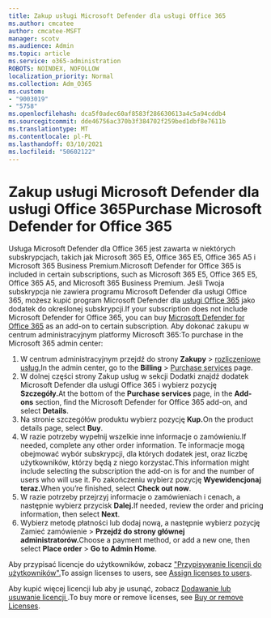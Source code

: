 ```yaml
---
title: Zakup usługi Microsoft Defender dla usługi Office 365
ms.author: cmcatee
author: cmcatee-MSFT
manager: scotv
ms.audience: Admin
ms.topic: article
ms.service: o365-administration
ROBOTS: NOINDEX, NOFOLLOW
localization_priority: Normal
ms.collection: Adm_O365
ms.custom:
- "9003019"
- "5758"
ms.openlocfilehash: dca5f0adec60af8583f286630613a4c5a94cddb4
ms.sourcegitcommit: dde46756ac370b3f384702f259bed1dbf8e7611b
ms.translationtype: MT
ms.contentlocale: pl-PL
ms.lasthandoff: 03/10/2021
ms.locfileid: "50602122"
---
```

# <a name="purchase-microsoft-defender-for-office-365"></a><span data-ttu-id="8113f-102">Zakup usługi Microsoft Defender dla usługi Office 365</span><span class="sxs-lookup"><span data-stu-id="8113f-102">Purchase Microsoft Defender for Office 365</span></span>

<span data-ttu-id="8113f-103">Usługa Microsoft Defender dla Office 365 jest zawarta w niektórych subskrypcjach, takich jak Microsoft 365 E5, Office 365 E5, Office 365 A5 i Microsoft 365 Business Premium.</span><span class="sxs-lookup"><span data-stu-id="8113f-103">Microsoft Defender for Office 365 is included in certain subscriptions, such as Microsoft 365 E5, Office 365 E5, Office 365 A5, and Microsoft 365 Business Premium.</span></span> <span data-ttu-id="8113f-104">Jeśli Twoja subskrypcja nie zawiera programu Microsoft Defender dla usługi Office 365, możesz kupić program Microsoft Defender dla [usługi Office 365](https:/www.microsoft.com/microsoft-365/exchange/advance-threat-protection?market=um#office-ProductsCompare-785zwzq) jako dodatek do określonej subskrypcji.</span><span class="sxs-lookup"><span data-stu-id="8113f-104">If your subscription does not include Microsoft Defender for Office 365, you can buy [Microsoft Defender for Office 365](https:/www.microsoft.com/microsoft-365/exchange/advance-threat-protection?market=um#office-ProductsCompare-785zwzq) as an add-on to certain subscription.</span></span> <span data-ttu-id="8113f-105">Aby dokonać zakupu w centrum administracyjnym platformy Microsoft 365:</span><span class="sxs-lookup"><span data-stu-id="8113f-105">To purchase in the Microsoft 365 admin center:</span></span>

1. <span data-ttu-id="8113f-106">W centrum administracyjnym przejdź do strony **Zakupy**  >  [rozliczeniowe usług.](https://go.microsoft.com/fwlink/p/?linkid=868433)</span><span class="sxs-lookup"><span data-stu-id="8113f-106">In the admin center, go to the **Billing** > [Purchase services](https://go.microsoft.com/fwlink/p/?linkid=868433) page.</span></span>
2. <span data-ttu-id="8113f-107">W dolnej  części strony Zakup  usług w sekcji Dodatki znajdź dodatek Microsoft Defender dla usługi Office 365 i wybierz pozycję **Szczegóły.**</span><span class="sxs-lookup"><span data-stu-id="8113f-107">At the bottom of the **Purchase services** page, in the **Add-ons** section, find the Microsoft Defender for Office 365 add-on, and select **Details**.</span></span>
3. <span data-ttu-id="8113f-108">Na stronie szczegółów produktu wybierz pozycję **Kup.**</span><span class="sxs-lookup"><span data-stu-id="8113f-108">On the product details page, select **Buy**.</span></span>
4. <span data-ttu-id="8113f-109">W razie potrzeby wypełnij wszelkie inne informacje o zamówieniu.</span><span class="sxs-lookup"><span data-stu-id="8113f-109">If needed, complete any other order information.</span></span> <span data-ttu-id="8113f-110">Te informacje mogą obejmować wybór subskrypcji, dla których dodatek jest, oraz liczbę użytkowników, którzy będą z niego korzystać.</span><span class="sxs-lookup"><span data-stu-id="8113f-110">This information might include selecting the subscription the add-on is for and the number of users who will use it.</span></span> <span data-ttu-id="8113f-111">Po zakończeniu wybierz pozycję **Wyewidencjonaj teraz.**</span><span class="sxs-lookup"><span data-stu-id="8113f-111">When you’re finished, select **Check out now**.</span></span>
5. <span data-ttu-id="8113f-112">W razie potrzeby przejrzyj informacje o zamówieniach i cenach, a następnie wybierz przycisk **Dalej.**</span><span class="sxs-lookup"><span data-stu-id="8113f-112">If needed, review the order and pricing information, then select **Next**.</span></span>
6. <span data-ttu-id="8113f-113">Wybierz metodę płatności lub dodaj nową, a następnie wybierz pozycję Zamieć zamówienie  >  **Przejdź do strony głównej administratorów.**</span><span class="sxs-lookup"><span data-stu-id="8113f-113">Choose a payment method, or add a new one, then select **Place order** > **Go to Admin Home**.</span></span>

<span data-ttu-id="8113f-114">Aby przypisać licencje do użytkowników, zobacz ["Przypisywanie licencji do użytkowników".](https://docs.microsoft.com/microsoft-365/admin/manage/assign-licenses-to-users?view=o365-worldwide)</span><span class="sxs-lookup"><span data-stu-id="8113f-114">To assign licenses to users, see [Assign licenses to users](https://docs.microsoft.com/microsoft-365/admin/manage/assign-licenses-to-users?view=o365-worldwide).</span></span>

<span data-ttu-id="8113f-115">Aby kupić więcej licencji lub aby je usunąć, zobacz [Dodawanie lub usuwanie licencji ](https://docs.microsoft.com/microsoft-365/commerce/licenses/buy-licenses#buy-or-remove-licenses-for-your-business-subscription).</span><span class="sxs-lookup"><span data-stu-id="8113f-115">To buy more or remove licenses, see [Buy or remove Licenses](https://docs.microsoft.com/microsoft-365/commerce/licenses/buy-licenses#buy-or-remove-licenses-for-your-business-subscription).</span></span>